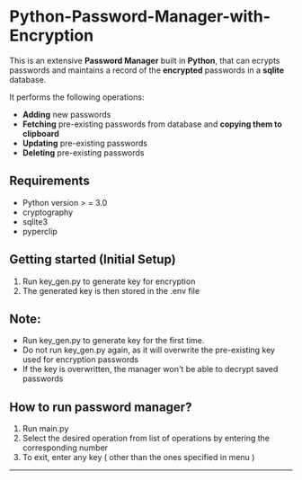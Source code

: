 # Python-Password-Manager-with-Encryption
This is an extensive **Password Manager** built in **Python**, that can ecrypts passwords and maintains a record of the **encrypted** passwords in a **sqlite** database.

It performs the following operations:

- **Adding** new passwords
- **Fetching** pre-existing passwords from database and **copying them to clipboard**
- **Updating** pre-existing passwords
- **Deleting** pre-existing passwords

## Requirements
- Python version > = 3.0
- cryptography
- sqlite3
- pyperclip

## Getting started (Initial Setup)
1. Run key_gen.py to generate key for encryption
2. The generated key is then stored in the .env file

## Note: 
- Run key_gen.py to generate key for the first time. 
- Do not run key_gen.py again, as it will overwrite the pre-existing key used for encryption passwords
- If the key is overwritten, the manager won't be able to decrypt saved passwords

## How to run password manager?
1. Run main.py
2. Select the desired operation from list of operations by entering the corresponding number
3. To exit, enter any key ( other than the ones specified in menu )

---

